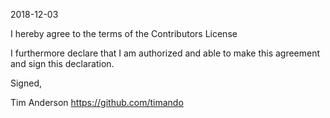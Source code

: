 2018-12-03

I hereby agree to the terms of the Contributors License

I furthermore declare that I am authorized and able to make this
agreement and sign this declaration.

Signed,

Tim Anderson
https://github.com/timando
